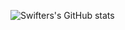 ![Swifters's GitHub stats](https://github-readme-stats.vercel.app/api?username=Swifter264&show_icons=true&theme=radical)
